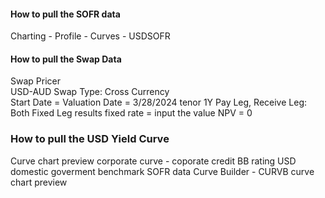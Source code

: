 #### How to pull the SOFR data
Charting - Profile - Curves - USDSOFR

#### How to pull the Swap Data
Swap Pricer <br/>
USD-AUD
Swap Type: Cross Currency <br/>
Start Date = Valuation Date = 3/28/2024
tenor 1Y
Pay Leg, Receive Leg: Both Fixed
Leg results fixed rate = input the value
NPV = 0

### How to pull the USD Yield Curve
Curve chart preview
corporate curve - coporate credit
BB rating USD domestic goverment benchmark
SOFR data
Curve Builder - CURVB
curve chart preview

